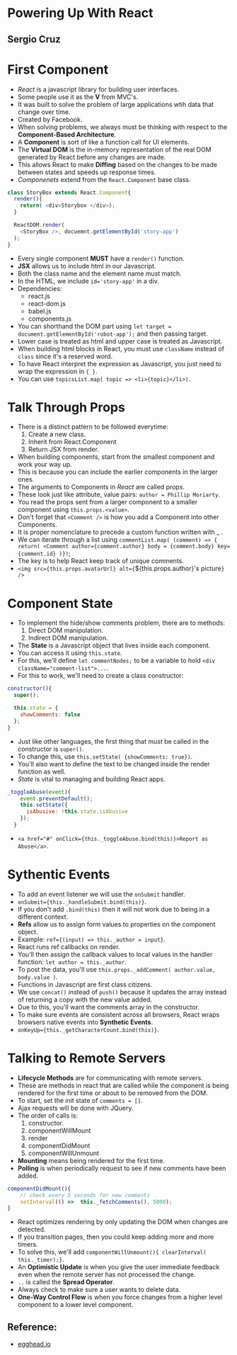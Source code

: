 # Powering Up With React
## Sergio Cruz

# First Component
- *React* is a javascript library for building user interfaces.
- Some people use it as the **V** from MVC's.
- It was built to solve the problem of large applications wtih data that change over time.
- Created by Facebook.
- When solving problems, we always must be thinking with respect to the **Component-Based Architecture**.
- A **Component** is sort of like a function call for UI elements.
- The **Virtual DOM** is the in-memory representation of the real DOM generated by React before any changes are made.
- This allows React to make **Diffing** based on the changes to be made between states and speeds up response times.
- *Componenets* extend from the `React.Component` base class.
```js
class StoryBox extends React.Component{
  render(){
    return( <div>Storybox </div>);
  }

  ReactDOM.render(
    <StoryBox />, docuemnt.getElementById('story-app')
  );
}
```
- Every single component **MUST** have a `render()` function.
- **JSX** allows us to include html in our Javascript.
- Both the class name and the element name must match.
- In the HTML, we include `id='story-app'` in a div.
- Dependencies:
  * react.js
  * react-dom.js
  * babel.js
  * components.js
- You can shorthand the DOM part using `let target = document.getElementById('robot-app');` and then passing target.
- Lower case is treated as html and upper case is treated as Javascript.
- When building html blocks in React, you must use `className` instead of `class` since it's a reserved word.
- To have React interpret the expression as Javascript, you just need to wrap the expression in `{ }`.
- You can use `topicsList.map( topic => <li>{topic}</li>)`.

# Talk Through Props
- There is a distinct pattern to be followed everytime:
  1. Create a new class.
  2. Inherit from React.Component
  3. Return JSX from render.
- When building components, start from the smallest component and work your way up.
- This is because you can include the earlier components in the larger ones.
- The arguments to Components in *React* are called props.
- These look just like attribute, value pairs: `author = Phillip Moriarty`.
- You read the props sent from a larger component to a smaller component using `this.props.<value>`.
- Don't forget that `<Comment />` is how you add a Component into other Components.
- It is proper nomenclature to precede a custom function written with _ .
- We can iterate through a list using `commentList.map( (comment) => { return( <Comment author={comment.author} body = {comment.body} key={comment.id} )})`;
- The key is to help React keep track of unique comments.
- `<img src={this.props.avatarUrl} alt={`${this.props.author}'s picture`} />`

# Component State
- To implement the hide/show comments problem, there are to methods:
  1. Direct DOM manipulation.
  2. Indirect DOM manipulation.
-  The **State** is a Javascript object that lives inside each component.
- You can access it using `this.state`.
- For this, we'll define `let commentNodes;` to be a variable to hold `<div className="comment-list">...`.
- For this to work, we'll need to create a class constructor:
```js
constructor(){
  super();

  this.state = {
    showComments: false
  };
}
```
- Just like other languages, the first thing that *must* be called in the constructor is `super()`.
- To change this, use `this.setState( {showComments: true})`.
- You'll also want to define the text to be changed inside the render function as well.
- *State* is vital to managing and building React apps.
```js
_toggleAbuse(event){
    event.preventDefault();
    this.setState({
      isAbusive: !this.state.isAbusive
    });
  }
```
- `<a href="#" onClick={this._toggleAbuse.bind(this)}>Report as Abuse</a>`.

# Sythentic Events
- To add an event listener we will use the `onSubmit` handler.
- `onSubmit={this._handleSubmit.bind(this)}`.
- If you don't add `.bind(this)` then it will not work due to being in a different context.
- **Refs** allow us to assign form values to properties on the component object.
- Example: `ref={(input) => this._author = input}`.
- React runs ref callbacks on render.
- You'll then assign the callback values to local values in the handler function: `let author = this._author`.
- To post the data, you'll use `this.props._addComment( author.value, body.value )`.
- Functions in Javascript are first class citizens.
- We use `concat()` instead of `push()` because it updates the array instead of returning a copy with the new value added.
- Due to this, you'll want the comments array in the constructor.
- To make sure events are consistent across all browsers, React wraps browsers native events into **Synthetic Events**.
- `onKeyUp={this._getCharacterCount.bind(this)}`.

# Talking to Remote Servers
- **Lifecycle Methods** are for communicating with remote servers.
- These are methods in react that are called while the component is being rendered for the first time or about to be removed from the DOM.
- To start, set the init state of `comments = []`.
- Ajax requests will be done with JQuery.
- The order of calls is:
  1. constructor.
  2. componentWillMount
  3. render
  4. componentDidMount
  5. componentWillUnmount
- **Mounting** means being rendered for the first time.
- **Polling** is when periodically request to see if new comments have been added.
```js
componentDidMount(){
    // check every 5 seconds for new comments
    setInterval(() =>  this._fetchComments(), 5000);
}
```
- React optimizes rendering by only updating the DOM when changes are detected.
- If you transition pages, then you could keep adding more and more timers.
- To solve this, we'll add `componentWillUnmount(){ clearInterval( this._timer);}`.
- An **Optimistic Update** is when you give the user immediate feedback even when the remote server has not processed the change.
- `..` is called the **Spread Operator**.
- Always check to make sure a user wants to delete data.
- **One-Way Control Flow** is when you force changes from a higher level component to a lower level component.


## Reference:
- [egghead.io](http://egghead.io)
